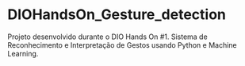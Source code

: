 # DIOHandsOn_Gesture_detection
Projeto desenvolvido durante o DIO Hands On #1. Sistema de Reconhecimento e Interpretação de Gestos usando Python e Machine Learning.

